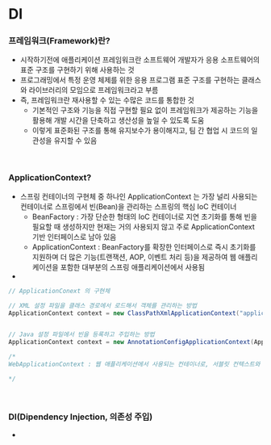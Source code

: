 # DI

### 프레임워크(Framework)란?
- 시작하기전에 애플리케이션 프레임워크란 소프트웨어 개발자가 응용 소프트웨어의 표준 구조를 구현하기 위해 사용하는 것
- 프로그래밍에서 특정 운영 체제를 위한 응용 프로그램 표준 구조를 구현하는 클래스와 라이브러리의 모임으로 프레임워크라고 부름
- 즉, 프레임워크란 재사용할 수 있는 수많은 코드를 통합한 것
    - 기본적인 구조와 기능을 직접 구현할 필요 없이 프레임워크가 제공하는 기능을 활용해 개발 시간을 단축하고 생산성을 높일 수 있도록 도움
    - 이렇게 표준화된 구조를 통해 유지보수가 용이해지고, 팀 간 협업 시 코드의 일관성을 유지할 수 있음

<br>

### ApplicationContext?
- 스프링 컨테이너의 구현체 중 하나인 ApplicationContext 는 가장 널리 사용되는 컨테이너로 스프링에서 빈(Bean)을 관리하는 스프링의 핵심 IoC 컨테이너
    - BeanFactory : 가장 단순한 형태의 IoC 컨테이너로 지연 초기화를 통해 빈을 필요할 때 생성하지만 현재는 거의 사용되지 않고 주로 ApplicationContext 기반 인터페이스로 남아 있음
    - ApplicationContext : BeanFactory를 확장한 인터페이스로 즉시 초기화를 지원하며 더 많은 기능(트랜잭션, AOP, 이벤트 처리 등)을 제공하여 웹 애플리케이션을 포함한 대부분의 스프링 애플리케이션에서 사용됨
- 

```java
// ApplicationConext 의 구현체

// XML 설정 파일을 클래스 경로에서 로드해서 객체를 관리하는 방법
ApplicationContext context = new ClassPathXmlApplicationContext("applicationContext.xml");


// Java 설정 파일에서 빈을 등록하고 주입하는 방법
ApplicationContext context = new AnnotationConfigApplicationContext(AppConfig.class);

/*
WebApplicationContext : 웹 애플리케이션에서 사용되는 컨테이너로, 서블릿 컨텍스트와 통합됨

*/

```

<br>

### DI(Dipendency Injection, 의존성 주입)
- 